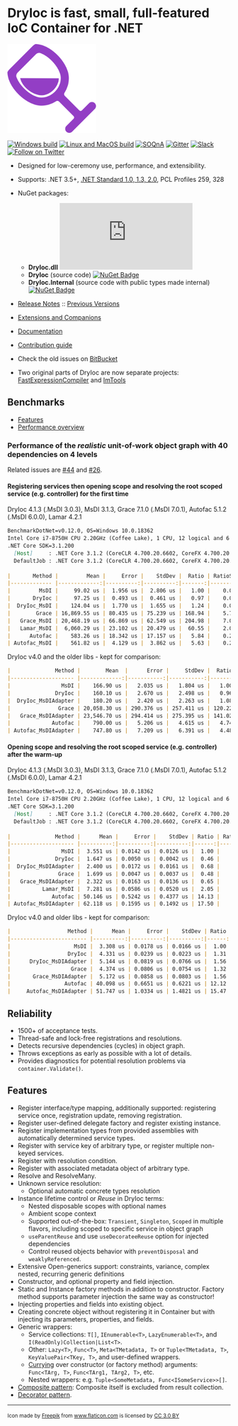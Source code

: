 DryIoc is fast, small, full-featured IoC Container for .NET
===========================================================

<img src="./logo/logo.svg" alt="logo" width="200px"/>

[![Windows build](https://ci.appveyor.com/api/projects/status/8eypvhn6ae70vk09?svg=true)](https://ci.appveyor.com/project/MaksimVolkau/dryioc-qt8fa)
[![Linux and MacOS build](https://travis-ci.org/dadhi/ImTools.svg?branch=master)](https://travis-ci.org/dadhi/ImTools)
[![SOQnA](https://img.shields.io/badge/StackOverflow-QnA-green.svg)](http://stackoverflow.com/questions/tagged/dryioc)
[![Gitter](https://img.shields.io/gitter/room/nwjs/nw.js.svg)](https://gitter.im/dadhi/DryIoc)
[![Slack](https://img.shields.io/badge/Slack-Chat-blue.svg)](https://dryioc.slack.com)
[![Follow on Twitter](https://img.shields.io/twitter/follow/dryioc.svg?style=social&label=Follow)](http://twitter.com/intent/user?screen_name=DryIoc)

[Autofac]: https://code.google.com/p/autofac/
[MEF]: http://mef.codeplex.com/
[DryIoc.dll]: https://www.nuget.org/packages/DryIoc.dll/
[DryIoc]: https://www.nuget.org/packages/DryIoc/
[DryIoc.Internal]: https://www.nuget.org/packages/DryIoc.Internal/
[DryIoc.MefAttributedModel]: https://www.nuget.org/packages/DryIoc.MefAttributedModel/

[DryIoc.MefAttributedModel.dll]: https://www.nuget.org/packages/DryIoc.MefAttributedModel.dll/
[WikiHome]: https://github.com/dadhi/DryIoc/blob/master/docs/DryIoc.Docs/Home.md#users-guide
[MefAttributedModel]: https://bitbucket.org/dadhi/dryioc/wiki/MefAttributedModel
[PCL]: http://msdn.microsoft.com/en-us/library/gg597391(v=vs.110).aspx

- Designed for low-ceremony use, performance, and extensibility.
- Supports: .NET 3.5+, [.NET Standard 1.0, 1.3, 2.0](https://github.com/dotnet/corefx/blob/master/Documentation/architecture/net-platform-standard.md), PCL Profiles 259, 328
- NuGet packages:
 
    - __DryIoc.dll__ [![NuGet Badge](https://buildstats.info/nuget/DryIoc.dll)](https://www.nuget.org/packages/DryIoc.dll)
    - __DryIoc__ (source code) [![NuGet Badge](https://buildstats.info/nuget/DryIoc)](https://www.nuget.org/packages/DryIoc)
    - __DryIoc.Internal__ (source code with public types made internal) [![NuGet Badge](https://buildstats.info/nuget/DryIoc.Internal)](https://www.nuget.org/packages/DryIoc.Internal)

- [Release Notes](https://github.com/dadhi/DryIoc/releases/tag/v4.3.2) :: [Previous Versions](https://github.com/dadhi/DryIoc/blob/master/docs/DryIoc.Docs/VersionHistory.md)
- [Extensions and Companions](Extensions.md)
- [Documentation][WikiHome]
- [Contribution guide](CONTRIBUTING.md)
- Check the old issues on [BitBucket](https://bitbucket.org/dadhi/dryioc)
- Two original parts of DryIoc are now separate projects: [FastExpressionCompiler](https://github.com/dadhi/FastExpressionCompiler) and [ImTools](https://github.com/dadhi/ImTools)

## Benchmarks

* [Features](http://featuretests.apphb.com/DependencyInjection.html)
* [Performance overview](http://www.palmmedia.de/blog/2011/8/30/ioc-container-benchmark-performance-comparison)

### Performance of the *realistic* unit-of-work object graph with 40 dependencies on 4 levels

Related issues are [#44](https://github.com/dadhi/DryIoc/issues/44#issuecomment-466440634) and [#26](https://github.com/dadhi/DryIoc/issues/26#issuecomment-466460255).

#### Registering services then opening scope and resolving the root scoped service (e.g. controller) for the first time

DryIoc 4.1.3 (.MsDI 3.0.3), MsDI 3.1.3, Grace 7.1.0 (.MsDI 7.0.1), Autofac 5.1.2 (.MsDI 6.0.0), Lamar 4.2.1

```md
BenchmarkDotNet=v0.12.0, OS=Windows 10.0.18362
Intel Core i7-8750H CPU 2.20GHz (Coffee Lake), 1 CPU, 12 logical and 6 physical cores
.NET Core SDK=3.1.200
  [Host]     : .NET Core 3.1.2 (CoreCLR 4.700.20.6602, CoreFX 4.700.20.6702), X64 RyuJIT
  DefaultJob : .NET Core 3.1.2 (CoreCLR 4.700.20.6602, CoreFX 4.700.20.6702), X64 RyuJIT

|       Method |         Mean |     Error |    StdDev |  Ratio | RatioSD |    Gen 0 |   Gen 1 | Gen 2 | Allocated |
|------------- |-------------:|----------:|----------:|-------:|--------:|---------:|--------:|------:|----------:|
|         MsDI |     99.02 us |  1.956 us |  2.806 us |   1.00 |    0.00 |  16.1133 |  0.2441 |     - |  74.24 KB |
|       DryIoc |     97.25 us |  0.493 us |  0.461 us |   0.97 |    0.03 |  15.1367 |  1.3428 |     - |  69.79 KB |
|  DryIoc_MsDI |    124.04 us |  1.770 us |  1.655 us |   1.24 |    0.04 |  19.2871 |  1.8311 |     - |   89.1 KB |
|        Grace | 16,869.55 us | 80.435 us | 75.239 us | 168.94 |    5.72 | 156.2500 | 62.5000 |     - | 727.59 KB |
|   Grace_MsDI | 20,468.19 us | 66.869 us | 62.549 us | 204.98 |    7.02 | 187.5000 | 93.7500 |     - | 898.37 KB |
|   Lamar_MsDI |  6,060.29 us | 23.102 us | 20.479 us |  60.55 |    2.06 | 140.6250 | 23.4375 |     - | 646.33 KB |
|      Autofac |    583.26 us | 18.342 us | 17.157 us |   5.84 |    0.21 | 102.5391 | 28.3203 |     - | 472.86 KB |
| Autofac_MsDI |    561.82 us |  4.129 us |  3.862 us |   5.63 |    0.20 | 101.5625 | 27.3438 |     - | 467.85 KB |
```

DryIoc v4.0 and the older libs - kept for comparison:

```md
|              Method |        Mean  |      Error |     StdDev |  Ratio | RatioSD | Gen 0/1k Op | Gen 1/1k Op | Gen 2/1k Op | Allocated Memory/Op |
|-------------------- |-------------:|-----------:|-----------:|-------:|--------:|------------:|------------:|------------:|--------------------:|
|                MsDI |    166.90 us |   2.035 us |   1.804 us |   1.00 |    0.00 |     13.6719 |      0.2441 |           - |            58.66 KB |
|              DryIoc |    160.10 us |   2.670 us |   2.498 us |   0.96 |    0.02 |     30.2734 |      0.4883 |           - |           140.03 KB |
|  DryIoc_MsDIAdapter |    180.20 us |   2.420 us |   2.263 us |   1.08 |    0.02 |     32.4707 |      0.2441 |           - |           150.03 KB |
|               Grace | 20,058.30 us | 290.376 us | 257.411 us | 120.22 |    1.59 |    156.2500 |     62.5000 |           - |           755.11 KB |
|   Grace_MsDIAdapter | 23,546.70 us | 294.414 us | 275.395 us | 141.02 |    2.04 |    187.5000 |     93.7500 |     31.2500 |           926.86 KB |
|             Autofac |    790.00 us |   5.206 us |   4.615 us |   4.74 |    0.06 |    101.5625 |      6.8359 |           - |           470.32 KB |
| Autofac_MsDIAdapter |    747.80 us |   7.209 us |   6.391 us |   4.48 |    0.07 |    105.4688 |      7.8125 |           - |            487.8 KB |
```

#### Opening scope and resolving the root scoped service (e.g. controller) after the warm-up

DryIoc 4.1.3 (.MsDI 3.0.3), MsDI 3.1.3, Grace 7.1.0 (.MsDI 7.0.1), Autofac 5.1.2 (.MsDI 6.0.0), Lamar 4.2.1

```md
BenchmarkDotNet=v0.12.0, OS=Windows 10.0.18362
Intel Core i7-8750H CPU 2.20GHz (Coffee Lake), 1 CPU, 12 logical and 6 physical cores
.NET Core SDK=3.1.200
  [Host]     : .NET Core 3.1.2 (CoreCLR 4.700.20.6602, CoreFX 4.700.20.6702), X64 RyuJIT
  DefaultJob : .NET Core 3.1.2 (CoreCLR 4.700.20.6602, CoreFX 4.700.20.6702), X64 RyuJIT

|              Method |      Mean |     Error |    StdDev | Ratio | RatioSD |   Gen 0 |  Gen 1 | Gen 2 | Allocated |
|-------------------- |----------:|----------:|----------:|------:|--------:|--------:|-------:|------:|----------:|
|                MsDI |  3.551 us | 0.0142 us | 0.0126 us |  1.00 |    0.00 |  0.9460 | 0.0153 |     - |   4.35 KB |
|              DryIoc |  1.647 us | 0.0050 us | 0.0042 us |  0.46 |    0.00 |  0.6428 |      - |     - |   2.96 KB |
|  DryIoc_MsDIAdapter |  2.400 us | 0.0172 us | 0.0161 us |  0.68 |    0.01 |  0.6485 | 0.0076 |     - |   2.98 KB |
|               Grace |  1.699 us | 0.0047 us | 0.0037 us |  0.48 |    0.00 |  0.6886 |      - |     - |   3.17 KB |
|   Grace_MsDIAdapter |  2.322 us | 0.0163 us | 0.0136 us |  0.65 |    0.00 |  0.7401 | 0.0076 |     - |   3.41 KB |
|          Lamar_MsDI |  7.281 us | 0.0586 us | 0.0520 us |  2.05 |    0.02 |  0.9308 | 0.4654 |     - |    5.7 KB |
|             Autofac | 50.146 us | 0.5242 us | 0.4377 us | 14.13 |    0.14 | 10.4980 |      - |     - |  48.54 KB |
| Autofac_MsDIAdapter | 62.118 us | 0.1595 us | 0.1492 us | 17.50 |    0.07 | 12.9395 | 0.8545 |     - |  59.89 KB |
```

DryIoc v4.0 and older libs - kept for comparison:

```md
|                  Method |      Mean |     Error |    StdDev | Ratio | RatioSD | Gen 0/1k Op | Gen 1/1k Op | Gen 2/1k Op | Allocated Memory/Op |
|------------------------ |----------:|----------:|----------:|------:|--------:|------------:|------------:|------------:|--------------------:|
|                    MsDI |  3.308 us | 0.0178 us | 0.0166 us |  1.00 |    0.00 |      0.8354 |           - |           - |             3.87 KB |
|                  DryIoc |  4.331 us | 0.0239 us | 0.0223 us |  1.31 |    0.01 |      1.9531 |           - |           - |             9.02 KB |
|      DryIoc_MsDIAdapter |  5.144 us | 0.0819 us | 0.0766 us |  1.56 |    0.03 |      2.1439 |           - |           - |             9.91 KB |
|                   Grace |  4.374 us | 0.0806 us | 0.0754 us |  1.32 |    0.03 |      1.9684 |           - |           - |              9.1 KB |
|       Grace_MsDIAdapter |  5.172 us | 0.0858 us | 0.0803 us |  1.56 |    0.03 |      2.1133 |           - |           - |             9.74 KB |
|                 Autofac | 40.098 us | 0.6651 us | 0.6221 us | 12.12 |    0.17 |      9.8267 |           - |           - |            45.37 KB |
|     Autofac_MsDIAdapter | 51.747 us | 1.0334 us | 1.4821 us | 15.47 |    0.52 |     12.6953 |           - |           - |            58.53 KB |
```


## Reliability

* 1500+ of acceptance tests.
* Thread-safe and lock-free registrations and resolutions. 
* Detects recursive dependencies (cycles) in object graph.
* Throws exceptions as early as possible with a lot of details.
* Provides diagnostics for potential resolution problems via `container.Validate()`.


## Features

* Register interface/type mapping, additionally supported: registering service once, registration update, removing registration. 
* Register user-defined delegate factory and register existing instance.
* Register implementation types from provided assemblies with automatically determined service types.
* Register with service key of arbitrary type, or register multiple non-keyed services.
* Register with resolution condition.
* Register with associated metadata object of arbitrary type.
* Resolve and ResolveMany. 
* Unknown service resolution:
    * Optional automatic concrete types resolution
* Instance lifetime control or *Reuse* in DryIoc terms:
    * Nested disposable scopes with optional names 
    * Ambient scope context
    * Supported out-of-the-box: `Transient`, `Singleton`, `Scoped` in multiple flavors, including scoped to specific service in object graph
    * `useParentReuse` and use `useDecorateeReuse` option for injected dependencies
    * Control reused objects behavior with `preventDisposal` and `weaklyReferenced`.
* Extensive Open-generics support: constraints, variance, complex nested, recurring generic definitions
* Constructor, and optional property and field injection.
* Static and Instance factory methods in addition to constructor. Factory method supports parameter injection the same way as constructor!
* Injecting properties and fields into existing object.
* Creating concrete object without registering it in Container but with injecting its parameters, properties, and fields.
* Generic wrappers:
    * Service collections: `T[]`, `IEnumerable<T>`, `LazyEnumerable<T>`, and  `I(ReadOnly)Collection|List<T>`.
    * Other: `Lazy<T>`, `Func<T>`, `Meta<TMetadata, T>` or `Tuple<TMetadata, T>`, `KeyValuePair<TKey, T>`, and user-defined wrappers.
    * [Currying](http://en.wikipedia.org/wiki/Currying) over constructor (or factory method) arguments: `Func<TArg, T>`, `Func<TArg1, TArg2, T>`, etc.
    * Nested wrappers: e.g. `Tuple<SomeMetadata, Func<ISomeService>>[]`.
* [Composite pattern](https://bitbucket.org/dadhi/dryioc/wiki/Wrappers#markdown-header-composite-pattern-support): Composite itself is excluded from result collection.
* [Decorator pattern](https://bitbucket.org/dadhi/dryioc/wiki/Decorators).


---
<small>Icon made by <a href="http://www.freepik.com" title="Freepik">Freepik</a> from <a href="https://www.flaticon.com/" title="Flaticon">www.flaticon.com</a> is licensed by <a href="http://creativecommons.org/licenses/by/3.0/" title="Creative Commons BY 3.0" target="_blank">CC 3.0 BY</a></small>
